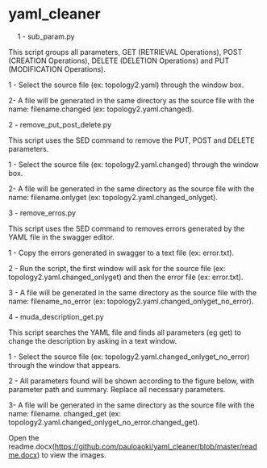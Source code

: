 # yaml_cleaner
 
1 - sub_param.py

This script groups all parameters, GET (RETRIEVAL Operations), POST (CREATION Operations), DELETE (DELETION Operations) and PUT (MODIFICATION Operations).

1 - Select the source file (ex: topology2.yaml) through the window box.

2- A file will be generated in the same directory as the source file with the name: filename.changed (ex: topology2.yaml.changed).




2 - remove_put_post_delete.py

This script uses the SED command to remove the PUT, POST and DELETE parameters.

1 - Select the source file (ex: topology2.yaml.changed) through the window box.

2- A file will be generated in the same directory as the source file with the name: filename.onlyget (ex: topology2.yaml.changed_onlyget).




3 - remove_erros.py

This script uses the SED command to removes errors generated by the YAML file in the swagger editor. 

1 - Copy the errors generated in swagger to a text file (ex: error.txt). 

2 - Run the script, the first window will ask for the source file (ex: topology2.yaml.changed_onlyget) and then the error file (ex: error.txt).

3 - A file will be generated in the same directory as the source file with the name: filename_no_error (ex: topology2.yaml.changed_onlyget_no_error).





4 - muda_description_get.py

This script searches the YAML file and finds all parameters (eg get) to change the description by asking in a text window.

1 - Select the source file (ex: topology2.yaml.changed_onlyget_no_error) through the window that appears.

2 - All parameters found will be shown according to the figure below, with parameter path and summary. Replace all necessary parameters.

3- A file will be generated in the same directory as the source file with the name: filename. changed_get (ex: topology2.yaml.changed_onlyget_no_error.changed_get).


Open the readme.docx(https://github.com/pauloaoki/yaml_cleaner/blob/master/readme.docx) to view the images.
